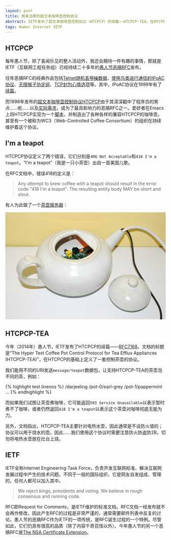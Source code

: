 ```yaml
---
layout: post
title: 用来泡茶的超文本咖啡壶控制协议
abstract: IETF发布了超文本咖啡壶控制协议（HTCPCP）的续篇——HTCPCP-TEA，在HTCPCP的基础上定义了一套控制茶壶的协议。
tags: Humor Internet IETF
---
```


HTCPCP
---

每年愚人节，除了喜闻乐见的整人活动外，我还会期待一件有趣的事情，那就是IETF（互联网工程任务组）已经持续二十多年的[愚人节恶搞RFC](https://en.wikipedia.org/wiki/April_Fools%27_Day_Request_for_Comments)发布。

往年恶搞RFC的经典作品包括[Telnet随机丢<del>节操</del>数据](https://tools.ietf.org/html/rfc748)、[使用鸟类进行通信的IPoAC协议](https://tools.ietf.org/html/rfc1149)、[无限猴子协定组](https://tools.ietf.org/html/rfc2795)、[TCP封包心情选项](https://tools.ietf.org/html/rfc5841)等。其中，IPoAC协议在1999年有了[续篇](https://tools.ietf.org/html/rfc2549)。

而1998年发布的[超文本咖啡壶控制协议HTCPCP](https://tools.ietf.org/html/rfc2324)由于其深深戳中了程序员的笑点……呃……以及[实际需求](http://compsci.ca/blog/death-by-coffee-whats-your-programming-drink/)，成为了最具影响力的恶搞RFC之一。爱好者在Emacs上将HTCPCP实现为一个[脚本](http://www.emacswiki.org/emacs/CoffeeMode)，并制造出了各种各样的兼容HTCPCP的咖啡壶。甚至有一个被称为WC3（Web-Controlled Coffee Consortium）的组织在持续维护着这个协议。

I'm a teapot
---

HTCPCP协议定义了两个错误，它们分别是`406 Not Acceptable`和`418 I'm a teapot`。“I'm a teapot”（我是一只小茶壶）出自一首美国儿歌。

在RFC文档中，错误418的定义是：

> Any attempt to brew coffee with a teapot should result in the error code "418 I'm a teapot". The resulting entity body MAY be short and stout.

有人为此做了一个[茶壶服务器](http://error418.org/)：

![The Error-418 Teapot](/images/2014-04-02-error-418.jpg)

HTCPCP-TEA
---

今年（2014年）愚人节，IETF发布了HTCPCP的续篇——[RFC7168](https://tools.ietf.org/html/rfc7168)。文档的标题是“The Hyper Text Coffee Pot Control Protocol for Tea Efflux Appliances (HTCPCP-TEA)”，在HTCPCP的基础上定义了一套控制茶壶的协议。

我们能用不同的URI发送`message/teapot`数据包，让支持HTCPCP-TEA的茶壶泡不同的茶，例如：

{% highlight text linenos %}
/darjeeling
/pot-0/earl-grey
/pot-1/pappermint
...
{% endhighlight %}

而如果我们试图让茶壶煮咖啡，它可能返回`503 Service Unavailable`以表示暂时煮不了咖啡，或者仍然返回`418 I'm a teapot`以表示这个茶壶对咖啡彻底无能为力。

另外，文档指出，HTCPCP-TEA主要针对电热水壶，因此通常是不设防火墙的；协议可以用于烧水的壶。因此……我们使用这个协议时需要注意防火防盗防2B，切勿将电热水壶放在灶台上烧。

IETF
---

IETF全称Internet Engineering Task Force，负责开发互联网标准、解决互联网发展过程中产生的技术问题。不同于一般的国际组织，它是网友自发组成、管理的，任何人都可以加入其中。

> We reject kings, presidents and voting. We believe in rough consensus and running code.

RFC即Request for Comments，是IETF维护的标准文档。RFC文档一经发布就不会再作修改，因此产生RFC的过程是非常严谨的，通常需要邮件列表中反复的讨论。愚人节的恶搞RFC作为IETF的一项传统，是RFC诞生过程的一个特例。尽管如此，它们仍具有很高的品质（除了内容千奇百怪以外）。今年愚人节的另一个恶搞RFC是[The NSA Certificate Extension](https://tools.ietf.org/html/rfc7169)。
